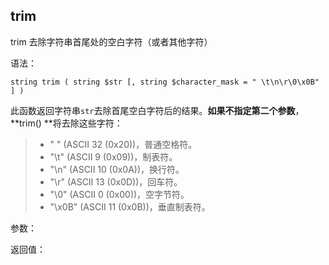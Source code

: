 ## trim

trim 去除字符串首尾处的空白字符（或者其他字符）

语法：

```
string trim ( string $str [, string $character_mask = " \t\n\r\0\x0B" ] )
```

此函数返回字符串`str`去除首尾空白字符后的结果。**如果不指定第二个参数**，**trim\(\)  **将去除这些字符：

> * " " \(ASCII 32 \(0x20\)\)，普通空格符。
> * "\t" \(ASCII 9 \(0x09\)\)，制表符。
> * "\n" \(ASCII 10 \(0x0A\)\)，换行符。
> * "\r" \(ASCII 13 \(0x0D\)\)，回车符。
> * "\0" \(ASCII 0 \(0x00\)\)，空字节符。
> * "\x0B" \(ASCII 11 \(0x0B\)\)，垂直制表符。

参数：



返回值：

